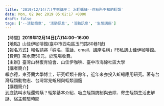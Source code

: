 ```yaml
---
title: '2019/12/14(六)生態講座： 水蛭螞蟥--你有所不知的蛭類'
date: Mon, 02 Dec 2019 05:02:17 +0000
draft: false
tags: ['--活動簡章', '活動訊息', '活動訊息', '生態講座']
---
```


【時間】**2019年12月14日(六)14:00~16:00**  
【地點】山佳伊咖啡館(臺中市西屯區玉門路80巷1號)  
【報名方式】報名請將「姓名、電話、email、講座名稱」FB私訊山佳伊咖啡館。  
【費用】茶水費50元，於現場收費。  
【主辦】臺灣山林復育協會、山佳伊咖啡、臺中市海線社區大學  
【講者簡介】  
賴亦德，東芬蘭大學博士，研究蛭類十餘年，近年來亦投入蚯蚓應用研究。著有台灣蛭類動物志、台灣常見蚯蚓與蛭類圖鑑  
【講題簡介】  
到底該叫水蛭還螞蟥？蛭類基本介紹、吸血蛭類防制與去除、寄生蛭類生活史解謎、宿主體驗時間
